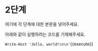 # 2단계

여기에 각 단계에 대한 본문을 넣어주세요.

아래와 같이 실행하려는 코드를 기재해주세요.

`Write-Host 'Jello, world!\n\n'`{{execute}}
